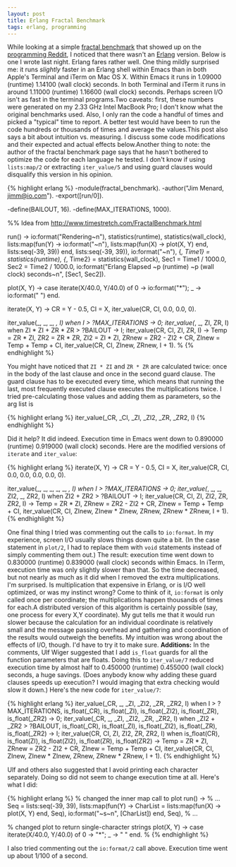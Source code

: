 ```yaml
---
layout: post
title: Erlang Fractal Benchmark
tags: erlang, programming
---
```


While looking at a simple
[fractal benchmark](http://www.timestretch.com/FractalBenchmark.html) that
showed up on the [programming Reddit](http://programming.reddit.com), I
noticed that there wasn't an [Erlang](http://www.erlang.org/) version. Below
is one I wrote last night. Erlang fares rather well. One thing mildly
surprised me: it runs _slightly_ faster in an Erlang shell within Emacs than
in both Apple's Terminal and iTerm on Mac OS X. Within Emacs it runs in
1.09000 (runtime) 1.14100 (wall clock) seconds. In both Terminal and iTerm
it runs in around 1.11000 (runtime) 1.16600 (wall clock) seconds. Perhaps
screen I/O isn't as fast in the terminal programs.Two caveats: first, these
numbers were generated on my 2.33 GHz Intel MacBook Pro; I don't know what
the original benchmarks used. Also, I only ran the code a handful of times
and picked a "typical" time to report. A better test would have been to run
the code hundreds or thousands of times and average the values.This post
also says a bit about intuition vs. measuring. I discuss some code
modifications and their expected and actual effects below.Another thing to
note: the author of the fractal benchmark page says that he hasn't bothered
to optimize the code for each language he tested. I don't know if using
`lists:map/2` or extracting `iter_value/5` and using guard clauses would
disqualify this version in his opinion.

{% highlight erlang %}
-module(fractal_benchmark).
-author("Jim Menard, jimm@io.com").
-export([run/0]).

-define(BAILOUT, 16).
-define(MAX_ITERATIONS, 1000).

%% Idea from http://www.timestretch.com/FractalBenchmark.html

run() ->
    io:format("Rendering~n"),
    statistics(runtime),
    statistics(wall_clock),
    lists:map(fun(Y) ->
                      io:format("~n"),
                      lists:map(fun(X) -> plot(X, Y) end, lists:seq(-39, 39))
              end,
              lists:seq(-39, 39)),
    io:format("~n"),
    {_, Time1} = statistics(runtime),
    {_, Time2} = statistics(wall_clock),
    Sec1 = Time1 / 1000.0,
    Sec2 = Time2 / 1000.0,
    io:format("Erlang Elapsed ~p (runtime) ~p (wall clock) seconds~n",
              [Sec1, Sec2]).

plot(X, Y) ->
    case iterate(X/40.0, Y/40.0) of
        0 ->
            io:format("*");
        _ ->
            io:format(" ")
    end.

iterate(X, Y) ->
    CR = Y - 0.5,
    CI = X,
    iter_value(CR, CI, 0.0, 0.0, 0).

iter_value(_, _, _, _, I) when I > ?MAX_ITERATIONS ->
    0;
iter_value(_, _, ZI, ZR, I) when ZI * ZI + ZR * ZR > ?BAILOUT ->
    I;
iter_value(CR, CI, ZI, ZR, I) ->
    Temp = ZR * ZI,
    ZR2 = ZR * ZR,
    ZI2 = ZI * ZI,
    ZRnew = ZR2 - ZI2 + CR,
    ZInew = Temp + Temp + CI,
    iter_value(CR, CI, ZInew, ZRnew, I + 1). %
{% endhighlight %}

You might have noticed that `ZI * ZI` and `ZR * ZR` are calculated twice:
once in the body of the last clause and once in the second guard clause. The
guard clause has to be executed every time, which means that running the
last, most frequently executed clause executes the multiplications twice. I
tried pre-calculating those values and adding them as parameters, so the arg
list is

{% highlight erlang %}
iter_value(_CR, _CI, _ZI, _ZI2, _ZR, _ZR2, I)
{% endhighlight %}

Did it help? It did indeed. Execution time in Emacs went down to 0.890000
(runtime) 0.919000 (wall clock) seconds. Here are the modified versions of
`iterate` and `iter_value`:

{% highlight erlang %}
iterate(X, Y) ->
    CR = Y - 0.5,
    CI = X,
    iter_value(CR, CI, 0.0, 0.0, 0.0, 0.0, 0).

iter_value(_, _, _, _, _, _, I) when I > ?MAX_ITERATIONS ->
    0;
iter_value(_, _, _, ZI2, _, ZR2, I) when ZI2 + ZR2 > ?BAILOUT ->
    I;
iter_value(CR, CI, ZI, ZI2, ZR, ZR2, I) ->
    Temp = ZR * ZI,
    ZRnew = ZR2 - ZI2 + CR,
    ZInew = Temp + Temp + CI,
    iter_value(CR, CI, ZInew, ZInew * ZInew, ZRnew, ZRnew * ZRnew, I + 1).
{% endhighlight %}

One final thing I tried was commenting out the calls to `io:format`. In my
experience, screen I/O usually slows things down quite a bit. (In the case
statement in `plot/2`, I had to replace them with `void` statements instead
of simply commenting them out.) The result: execution time went down to
0.830000 (runtime) 0.839000 (wall clock) seconds within Emacs. In iTerm,
execution time was only slightly slower than that. So the time decreased,
but not nearly as much as it did when I removed the extra multiplications.
I'm surprised. Is multiplication that expensive in Erlang, or is I/O well
optimized, or was my instinct wrong? Come to think of it, `io:format` is
only called once per coordinate; the multiplications happen thousands of
times for each.A distributed version of this algorithm is certainly possible
(say, one process for every X,Y coordinate). My gut tells me that it would
run slower because the calculation for an individual coordinate is
relatively small and the message passing overhead and gathering and
coordination of the results would outweigh the benefits. My intuition was
wrong about the effects of I/O, though. I'd have to try it to make sure.
**Additions:** In the comments, Ulf Wiger suggested that I add `is_float`
guards for all the function parameters that are floats. Doing this to
`iter_value/7` reduced execution time by almost half to 0.450000 (runtime)
0.455000 (wall clock) seconds, a huge savings. (Does anybody know why adding
these guard clauses speeds up execution? I would imaging that extra checking
would slow it down.) Here's the new code for `iter_value/7`:

{% highlight erlang %}
iter_value(_CR, _, _ZI, _ZI2, _ZR, _ZR2, I)
  when I > ?MAX_ITERATIONS,
  is_float(_CR), is_float(_ZI), is_float(_ZI2), is_float(_ZR), is_float(_ZR2) ->
    0;
iter_value(_CR, _, _ZI, _ZI2, _ZR, _ZR2, I)
  when _ZI2 + _ZR2 > ?BAILOUT,
  is_float(_CR), is_float(_ZI), is_float(_ZI2), is_float(_ZR), is_float(_ZR2) ->
    I;
iter_value(CR, CI, ZI, ZI2, ZR, ZR2, I)
  when
  is_float(CR), is_float(ZI), is_float(ZI2), is_float(ZR), is_float(ZR2) ->
    Temp = ZR * ZI,
    ZRnew = ZR2 - ZI2 + CR,
    ZInew = Temp + Temp + CI,
    iter_value(CR, CI, ZInew, ZInew * ZInew, ZRnew, ZRnew * ZRnew, I + 1).
{% endhighlight %}

Ulf and others also suggested that I avoid printing each character
separately. Doing so did not seem to change execution time at all. Here's
what I did:

{% highlight erlang %}
% changed the inner map call to plot
run() ->
    % ...
    Seq = lists:seq(-39, 39),
    lists:map(fun(Y) ->
                      CharList = lists:map(fun(X) -> plot(X, Y) end, Seq),
                      io:format("~s~n", [CharList])
              end,
              Seq),
    % ...

% changed plot to return single-character strings
plot(X, Y) ->
    case iterate(X/40.0, Y/40.0) of
        0 ->
            "*";
        _ ->
            " "
    end. %
{% endhighlight %}

I also tried commenting out the `io:format/2` call above. Execution time
went up about 1/100 of a second.
